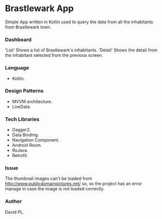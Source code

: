 # Brastlewark App

Simple App written in Kotlin used to query the data from all the inhabitants from Brastlewark town.

### Dashboard
'List' Shows a list of Brastlewark's inhabitants.
'Detail' Shows the detail from the inhabitant selected from the previous screen.

### Language
* Kotlin.

### Design Patterns
* MVVM architecture.
* LiveData.

### Tech Libraries
* Dagger2.
* Data Binding.
* Navigation Component.
* Android Room.
* RxJava.
* Retrofit.

### Issue
The thumbnail images can't be loaded from http://www.publicdomainpictures.net/ so, so the project has an error manage in case the image is not loaded correctly.

### Author
David PL.
